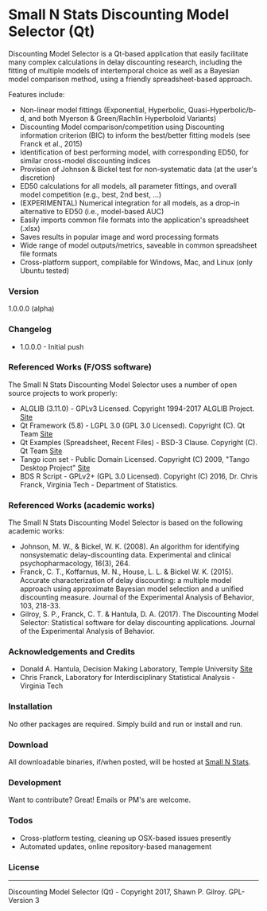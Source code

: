 # Small N Stats Discounting Model Selector (Qt)
Discounting Model Selector is a Qt-based application that easily facilitate many complex calculations in delay discounting research, including the fitting of multiple models of intertemporal choice as well as a Bayesian model comparison method, using a friendly spreadsheet-based approach.

Features include:
  - Non-linear model fittings (Exponential, Hyperbolic, Quasi-Hyperbolic/b-d, and both Myerson & Green/Rachlin Hyperboloid Variants)
  - Discounting Model comparison/competition using Discounting information criterion (BIC) to inform the best/better fitting models (see Franck et al., 2015)
  - Identification of best performing model, with corresponding ED50, for similar cross-model discounting indices
  - Provision of Johnson & Bickel test for non-systematic data (at the user's discretion)
  - ED50 calculations for all models, all parameter fittings, and overall model competition (e.g., best, 2nd best, ...)
  - (EXPERIMENTAL) Numerical integration for all models, as a drop-in alternative to ED50 (i.e., model-based AUC)
  - Easily imports common file formats into the application's spreadsheet (.xlsx)
  - Saves results in popular image and word processing formats
  - Wide range of model outputs/metrics, saveable in common spreadsheet file formats
  - Cross-platform support, compilable for Windows, Mac, and Linux (only Ubuntu tested)

### Version
1.0.0.0 (alpha)

### Changelog
 * 1.0.0.0 - Initial push

### Referenced Works (F/OSS software)
The Small N Stats Discounting Model Selector uses a number of open source projects to work properly:
* ALGLIB (3.11.0) - GPLv3 Licensed. Copyright 1994-2017 ALGLIB Project. [Site](http://www.alglib.net)
* Qt Framework (5.8) - LGPL 3.0 (GPL 3.0 Licensed). Copyright (C). Qt Team [Site](https://www.qt.io/)
* Qt Examples (Spreadsheet, Recent Files) - BSD-3 Clause. Copyright (C). Qt Team [Site](https://www.qt.io/)
* Tango icon set - Public Domain Licensed. Copyright (C) 2009, "Tango Desktop Project" [Site](http://tango.freedesktop.org/Tango_Desktop_Project)
* BDS R Script - GPLv2+ (GPL 3.0 Licensed). Copyright (C) 2016, Dr. Chris Franck, Virginia Tech - Department of Statistics.

### Referenced Works (academic works)
The Small N Stats Discounting Model Selector is based on the following academic works:
* Johnson, M. W., & Bickel, W. K. (2008). An algorithm for identifying nonsystematic delay-discounting data. Experimental and clinical psychopharmacology, 16(3), 264.
* Franck, C. T., Koffarnus, M. N., House, L. L. & Bickel W. K. (2015). Accurate characterization of delay discounting: a multiple model approach using approximate Bayesian model selection and a unified discounting measure. Journal of the Experimental Analysis of Behavior, 103, 218-33.
* Gilroy, S. P., Franck, C. T. & Hantula, D. A. (2017). The Discounting Model Selector: Statistical software for delay discounting applications. Journal of the Experimental Analysis of Behavior.

### Acknowledgements and Credits
* Donald A. Hantula, Decision Making Laboratory, Temple University [Site](http://astro.temple.edu/~hantula/)
* Chris Franck, Laboratory for Interdisciplinary Statistical Analysis - Virginia Tech

### Installation
No other packages are required. Simply build and run or install and run.

### Download
All downloadable binaries, if/when posted, will be hosted at [Small N Stats](http://www.smallnstats.com).

### Development
Want to contribute? Great! Emails or PM's are welcome.

### Todos
 - Cross-platform testing, cleaning up OSX-based issues presently
 - Automated updates, online repository-based management

### License
----
Discounting Model Selector (Qt) - Copyright 2017, Shawn P. Gilroy. GPL-Version 3
